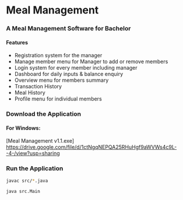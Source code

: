 # Meal Management

###  A Meal Management Software for Bachelor
#### Features
* Registration system for the manager
* Manage member menu for Manager to add or remove members
* Login system for every member including manager
* Dashboard for daily inputs & balance enquiry
* Overview menu for members summary
* Transaction History
* Meal History
* Profile menu for individual members

### Download the Application
#### For Windows:
[Meal Management v1.1.exe] <https://drive.google.com/file/d/1ctNgqNEPQA25RHuHgf9aWVWs4c9L--4-/view?usp=sharing>

### Run the Application
``` bash
javac src/*.java

java src.Main
```
